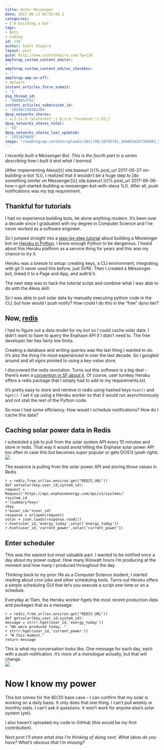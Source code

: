 ```yaml
---
title: Enter Messenger
date: 2017-06-13 05:55:04 Z
categories:
- I'm building a bot
tags:
- Bots
- Coding
id: 138
author: Scott Shapiro
layout: post
guid: http://www.scottshapiro.com/?p=138
ampforwp_custom_content_editor:
- ''
ampforwp_custom_content_editor_checkbox:
- ''
ampforwp-amp-on-off:
- default
instant_articles_force_submit:
- '1'
dsq_thread_id:
- '5889052791'
instant_articles_submission_id:
- '103361320302204'
dpsp_networks_shares:
- a:2:{s:9:"pinterest";i:0;s:8:"facebook";i:55;}
dpsp_networks_shares_total:
- '55'
dpsp_networks_shares_last_updated:
- '1553829605'
image: "/newblog/wp-content/uploads/2017/06/18765781_1696016267359802_5971401537594786070_n.jpg"
---
```


_I recently built a Messenger Bot. This is the fourth part in a series describing how I built it and what I learned._

[After implementing Alexa]({{ site.baseurl }}{% post_url 2017-05-27-im-building-a-bot %}), I realized that it wouldn&#8217;t be a huge step to [do something similar on Messenger]({{ site.baseurl }}{% post_url 2017-06-06-how-i-got-started-building-a-messenger-bot-with-alexa %}). After all, push notifications was my top requirement.

## Thankful for tutorials

I had no experience building bots, let alone anything modern. It&#8217;s been over a decade since I graduated with my degree in Computer Science and I&#8217;ve never worked as a software engineer.

So I jumped straight into a [step-by-step tutorial](https://blog.hartleybrody.com/fb-messenger-bot/) about building a Messenger bot on [Heroku in Python](https://devcenter.heroku.com/articles/getting-started-with-python#introduction). I know enough Python to be dangerous. I heard about this Heroku platform as a service thing for years and this was my chance to try it.

Heroku was a breeze to setup: creating keys, a CLI environment, integrating with git (I never used this before, just SVN). Then I created a Messenger bot, linked it to a Page and App, and auth&#8217;d it.

The next step was to hack the tutorial script and combine what I was able to do with the Alexa skill.

So I was able to pull solar data by manually executing python code in the CLI, but how would I push notify? How could I do this in the &#8220;free&#8221; dyno tier?

## Now, [redis](https://redis.io/)

I had to figure out a data model for my bot so I could cache solar data. I didn&#8217;t want to have to query the Enphase API if I didn&#8217;t need to. The free developer tier has fairly low limits.

Creating a database and writing queries was the last thing I wanted to do. It&#8217;s also the thing I&#8217;m most experienced in over the last decade. So I googled around and all signs pointed to using a key-value store.

I discovered the redis revolution. Turns out this software is a big deal &#8211; there&#8217;s even a [convention in SF about it](http://redisconf.com). Of course, user turnkey Heroku offers a redis package that I simply had to add to my requirements.txt.

It&#8217;s pretty easy to store and retrieve in redis using hashed keys `hset()` and `hget()`. I set it up using a Heroku worker so that it would run asynchronously and not stall the rest of the Python code.

So now I had some efficiency. How would I schedule notifications? How do I cache this data?

## Caching solar power data in Redis

I scheduled a job to pull from the solar system API every 10 minutes and store in redis. That way it would avoid hitting the Enphase solar power API too often in case this bot becomes super popular or gets DOS&#8217;d (yeah right).  
<img src="/wp-content/uploads/2017/05/Screen-Shot-2017-05-28-at-5.31.24-PM.png" class="alignnone size-medium wp-image-144"/>

The essence is pulling from the solar power API and storing those values in Redis

    r = redis.from_url(os.environ.get("REDIS_URL"))
    def setsolar(key,user_id,system_id):
    request =
    Request('https://api.enphaseenergy.com/api/v2/systems/'
    +system_id
    +'/summary?key='
    +key
    +'&user_id='+user_id)
    response = urlopen(request)
    solar = json.loads(response.read())
    r.hset(user_id,'energy_today',solar['energy_today'])
    r.hset(user_id,'current_power',solar['current_power'])


## Enter scheduler

This was the easiest but most valuable part. I wanted to be notified once a day about my power output. How many Kilowatt hours I&#8217;m producing at the moment and how many I produced throughout the day.

Thinking back to my prior life as a Computer Science student, I started reading about cron jobs and other scheduling tools. Turns out Heroku offers a simple scheduling GUI that let&#8217;s you execute a script one-time or on a schedule.

Everyday at 11am, the Heroku worker hgets the most recent production data and packages that as a message:

    r = redis.from_url(os.environ.get("REDIS_URL"))
    def getsolar(key,user_id,system_id):
    message = str(r.hget(user_id,'energy_today'))
    + "Wh were produced today. "
    + str(r.hget(user_id,'current_power'))
    + "W this moment."
    return message


This is what my conversation looks like. One message for each day, each with a push notification. It&#8217;s more of a monologue actually, but that will change.  
<img src="/wp-content/uploads/2017/05/img_8766.png" class="alignnone size-large wp-image-139" sizes="(max-width: 442px) 100vw, 642px" />

# Now I know my power

This bot solves for the 80/20 base case &#8211; I can confirm that my solar is working on a daily basis. It only does that one thing. I can&#8217;t pull weekly or monthly stats. I can&#8217;t ask it questions. It won&#8217;t work for anyone else&#8217;s solar system (yet).

I also haven&#8217;t uploaded my code to GitHub (this would be my first contribution).

_Next post I&#8217;ll share what else I&#8217;m thinking of doing next. What ideas do you have? What&#8217;s obvious that I&#8217;m missing?_
